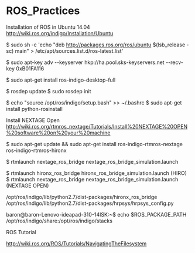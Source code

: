 # ROS_Practices

Installation of ROS in Ubuntu 14.04
http://wiki.ros.org/indigo/Installation/Ubuntu


$ sudo sh -c 'echo "deb http://packages.ros.org/ros/ubuntu $(lsb_release -sc) main" > /etc/apt/sources.list.d/ros-latest.list'


$ sudo apt-key adv --keyserver hkp://ha.pool.sks-keyservers.net --recv-key 0xB01FA116


$ sudo apt-get install ros-indigo-desktop-full


$ rosdep update
$ sudo rosdep init


$ echo "source /opt/ros/indigo/setup.bash" >> ~/.bashrc
$ sudo apt-get install python-rosinstall

Install NEXTAGE Open 
http://wiki.ros.org/rtmros_nextage/Tutorials/Install%20NEXTAGE%20OPEN%20software%20on%20your%20machine


$ sudo apt-get update && sudo apt-get install ros-indigo-rtmros-nextage ros-indigo-rtmros-hironx


$ rtmlaunch nextage_ros_bridge nextage_ros_bridge_simulation.launch


$ rtmlaunch hironx_ros_bridge hironx_ros_bridge_simulation.launch   (HIRO)
$ rtmlaunch nextage_ros_bridge nextage_ros_bridge_simulation.launch (NEXTAGE OPEN)




/opt/ros/indigo/lib/python2.7/dist-packages/hironx_ros_bridge
/opt/ros/indigo/lib/python2.7/dist-packages/hrpsys/hrpsys_config.py




baron@baron-Lenovo-ideapad-310-14ISK:~$ echo $ROS_PACKAGE_PATH
/opt/ros/indigo/share:/opt/ros/indigo/stacks




ROS Tutorial




http://wiki.ros.org/ROS/Tutorials/NavigatingTheFilesystem